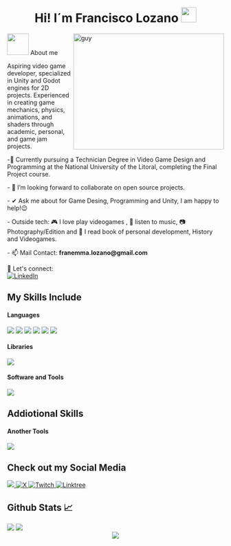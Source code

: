 <h1 align="center"> Hi! I´m <strong> Francisco Lozano </strong> <img src="https://media.giphy.com/media/hvRJCLFzcasrR4ia7z/giphy.gif" width="35"></h1></h1>
 
 <img align="right" height="270px" alt="guy" width="350" src="https://i.pinimg.com/originals/e4/26/70/e426702edf874b181aced1e2fa5c6cde.gif" /> </a>
 
<picture><img src = "https://github.com/7oSkaaa/7oSkaaa/blob/main/Images/about_me.gif?raw=true" width = 50px></picture> About me

Aspiring video game developer, specialized in Unity and Godot engines for 2D projects. Experienced in creating game mechanics, physics, animations, and shaders through academic, 
personal, and game jam projects.

<p align="rigth">-🌱 Currently pursuing a Technician Degree in Video Game Design and Programming at the National University of the Litoral, completing the Final Project course.
<p align="rigth">- 👯 I’m looking forward to collaborate on open source projects.
<p align="rigth">- ✔ Ask me about for Game Desing, Programming and Unity, I am happy to help!😉<br>
<p align="rigth">- Outside tech: 🎮 I love play videogames , 🎵 listen to music, 📷​ Photography/Edition and 📖 I read book of personal development, History and Videogames.
<p align="rigth">- 📫 Mail Contact: <strong>franemma.lozano@gmail.com</strong></p> 
<p align="Rigth">
  🔗 Let's connect:
  <br/>
  <a href="www.linkedin.com/in/francisco-lozano-45922227b" target="_blank">
    <img src="https://img.shields.io/badge/linkedin-%230077B5.svg?style=for-the-badge&logo=linkedin&logoColor=white" alt="LinkedIn"/>
  </a>

## My Skills Include

<h4> Languages </h4>
<span> 
  <img src="https://img.shields.io/badge/HTML5-E34F26?style=for-the-badge&logo=html5&logoColor=white">
  <img src="https://img.shields.io/badge/CSS3-1572B6?style=for-the-badge&logo=css3&logoColor=white">
  <img src="https://img.shields.io/badge/c%23-%23239120.svg?style=for-the-badge&logo=csharp&logoColor=white">
  <img src="https://img.shields.io/badge/c++-%2300599C.svg?style=for-the-badge&logo=c%2B%2B&logoColor=white)">
  <img src="https://img.shields.io/badge/C-00599C?style=for-the-badge&logo=c&logoColor=white">
  <img src="https://img.shields.io/badge/GDScript-%2374267B.svg?style=for-the-badge&logo=godotengine&logoColor=white">

<h4> Libraries </h4>
<span> 
 
 <img src="https://img.shields.io/badge/OpenGL-%23FFFFFF.svg?style=for-the-badge&logo=opengl">
 
<h4> Software and Tools </h4>

<p align="rigth">
  <a href="https://skillicons.dev">
    <img src="https://skillicons.dev/icons?i=github,css,html,unity,godot,vscode,visualstudio&perline=15" />
  </a>

## Addiotional Skills 

<h4> Another Tools </h4>

<p align="rigth">
  <a href="https://skillicons.dev">
    <img src="https://skillicons.dev/icons?i=blender,pr,ps,notion&perline=15" />
  </a>

## Check out my Social Media

<a href= "https://www.instagram.com/fran_lozano13/">
    <img src="https://img.shields.io/badge/Instagram-%23E4405F.svg?style=for-the-badge&logo=Instagram&logoColor=white">
</a>
<a href="https://x.com/fran_lozano13" >
  <img src="https://img.shields.io/badge/X-%23000000.svg?style=for-the-badge&logo=X&logoColor=white" alt="X">
</a>
<a href="https://www.twitch.tv/fr4ncho_13" >
  <img src="https://img.shields.io/badge/Twitch-9347FF?style=for-the-badge&logo=twitch&logoColor=white" alt="Twitch">
</a>
<a href="https://linktr.ee/Francho_13">
  <img src="https://img.shields.io/badge/linktree-1de9b6?style=for-the-badge&logo=linktree&logoColor=white" alt="Linktree">
</a>




  <h2 align="rigth"> Github Stats 📈 </h2>
<img src="https://github-readme-stats.vercel.app/api?username=Francho13&&show_icons=true&count_private=true&theme=github_dark"> <img src="https://github-readme-streak-stats.herokuapp.com/?user=Francho13&theme=blueberry_duo"/> 
 <div align="center"> 
     <a href="">
      <img align="rigth" src="https://github-readme-stats.vercel.app/api/top-langs/?username=Francho13&theme=react&line_height=40&hide=css"/>
    </a>






